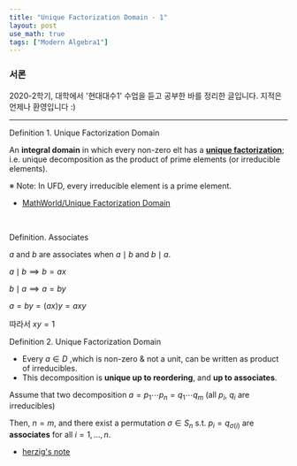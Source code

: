 ```yaml
---
title: "Unique Factorization Domain - 1"
layout: post
use_math: true
tags: ["Modern Algebra1"]
---
```


### 서론
2020-2학기, 대학에서 '현대대수1' 수업을 듣고 공부한 바를 정리한 글입니다. 지적은 언제나 환영입니다 :)

<hr>

<span class="statement-title">Definition 1.</span> Unique Factorization Domain<br>

<div class="statement" markdown="1">

An **integral domain** in which every non-zero elt has a **<u>unique factorization</u>**; i.e. unique decomposition as the product of prime elements (or irreducible elements).

※ Note: In UFD, every irreducible element is a prime element.

</div>

- [MathWorld/Unique Factorization Domain](https://mathworld.wolfram.com/UniqueFactorizationDomain.html)

<br>

<span class="statement-title">Definition.</span> Associates<br>

<div class="statement" markdown="1">

$a$ and $b$ are associates when $a \mid b$ and $b \mid a$.

$a \mid b \implies b = ax$

$b \mid a \implies a = by$

$a = by = (ax)y = axy$

따라서 $xy = 1$

</div>

<span class="statement-title">Definition 2.</span> Unique Factorization Domain<br>

<div class="statement" markdown="1">

- Every $a \in D$ ,which is non-zero & not a unit, can be written as product of irreducibles.
- This decomposition is **unique up to reordering**, and **up to associates**.

Assume that two decomposition $a = p_1 \cdots p_n = q_1 \cdots q_m$ (all $p_i$, $q_i$ are irreducibles)

Then, $n=m$, and there exist a permutation $\sigma \in S_n$ s.t. $p_i = q_{\sigma(i)}$ are **associates** for all $i=1, ..., n$.

</div>

- [herzig's note](https://www.math.toronto.edu/~herzig/UFDs.pdf)